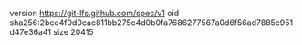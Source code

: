 version https://git-lfs.github.com/spec/v1
oid sha256:2bee4f0d0eac811bb275c4d0b0fa7686277567a0d6f56ad7885c951d47e36a41
size 20415

